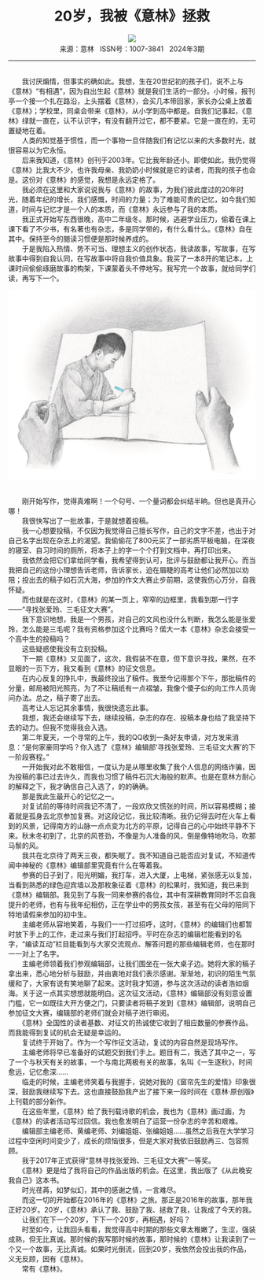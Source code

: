 # <center>20岁，我被《意林》拯救</center>

<div align=center><img src="https://raw.githubusercontent.com/leaguecn/magazines/main/img_authors/%d7%f7%d5%df%a3%ba%ba%ce%bc%d2%ba%c0.jpg"></div>

<center>来源：意林   ISSN号：1007-3841   2024年3期</center>

* * *

<br>　　我讨厌煽情，但事实的确如此。我想，生在20世纪初的孩子们，说不上与《意林》“有相遇”，因为自出生起《意林》就是我们生活的一部分。小时候，报刊亭一个接一个扎在路沿，上头摆着《意林》，会买几本带回家，家长办公桌上放着《意林》；学校里，同桌会带来《意林》，从小学到高中都是。自我们记事起，《意林》绿就一直在，认不认识字，有没有翻开过它，都不要紧。它是一直在的，无可置疑地在着。  
　　人类的知觉基于惯性，而一个事物一旦伴随我们有记忆以来的大多数时光，就很容易以为它永恒。  
　　后来我知道，《意林》创刊于2003年。它比我年龄还小。即使如此，我仍觉得《意林》比我大不少，也许我母亲、我奶奶小时候就是它的读者，而我的孩子也会是。这份对《意林》的感觉，我想是永远定格了。  
　　我必须在这里和大家说说我与《意林》的故事，为我们彼此度过的20年时光，随着年纪的增长，我们感慨，时间的力量；为了难能可贵的记忆，如今我们知道，时间与记忆才是一个人的本质，而《意林》永远参与了我的本质。  
　　我正式开始写东西很晚，高中二年级冬。那时候，逃避学业压力，偷着在课上课下看了不少书，有名著也有杂志，多是同学带的，有什么看什么。《意林》自在其中。保持至今的閱读习惯便是那时候养成的。  
　　于是我陷入热情、势不可当、理想主义的创作状态，我读故事，写故事，在写故事中得到自我认同，在写故事中将自我价值具象。我买了一本8开的笔记本，上课时间偷偷琢磨故事的构架，下课蒙着头不停地写。我写完一个故事，就给同学们读，再写下一个。

![](https://raw.githubusercontent.com/leaguecn/magazines/main/img/yili20240367-1-l.jpg)

  
<br>　　刚开始写作，觉得真难啊！一个句号、一个量词都会纠结半晌。但也是真开心哪！  
　　我很快写出了一批故事，于是就想着投稿。  
　　我一心想要投稿，不仅因为我觉得自己擅长写作，自己的文字不差，也出于对自己名字出现在杂志上的渴望。我偷偷花了800元买了一部劣质平板电脑，在深夜的寝室、自习时间的厕所，将本子上的字一个个打到文档中，再打印出来。  
　　我依然会把它们拿给同学看，我希望得到认可，批评与鼓励都让我开心。而当我把自己的这份小理想告诉老师，告诉家长，迫在眉睫的高考让他们必然加以劝阻；投出去的稿子如石沉大海，参加的作文大赛止步前期，这使我伤心万分，自我怀疑。  
　　而也就是在这时，《意林》的某一页上，窄窄的边框里，我看到那一行字——“寻找张爱玲、三毛征文大赛”。  
　　我下意识地想，我是一个男孩，对自己的文风也没什么判断，我怎么能是张爱玲，怎么能是三毛呢？我有资格参加这个比赛吗？偌大一本《意林》杂志会接受一个高中生的投稿吗？  
　　这些疑惑使我没有立刻投稿。  
　　下一期《意林》又见面了，这次，我假装不在意，但下意识寻找，果然，在不显眼的一页下方，我又看到《意林》的征文信息。  
　　在内心反复的挣扎中，我最终投出了稿件。我至今记得那个下午，那批稿件的分量，邮局被阳光照亮，为了不让稿纸有一点褶皱，我像个傻子似的向工作人员询问办法。总之，稿子寄了出去。  
　　高考让人忘记其余事情，我很快遗忘此事。  
　　我想，我还会继续写下去，继续投稿，杂志的存在、投稿本身也给了我坚持下去的动力。但我不觉得我会入选。  
　　第二年夏天，一个寻常的上午，我的QQ收到一条好友申请，对方发来消息：“是何家豪同学吗？你入选了《意林》编辑部‘寻找张爱玲、三毛征文大赛’的下一阶段赛程。”  
　　一开始我对此不敢相信，一度认为是从哪里收集了我个人信息的网络诈骗，因为投稿的事已过去许久，而我也习惯了稿件石沉大海般的默声。也是在意林方耐心的解释之下，我才确信自己入选了，的的确确。  
　　那是我此生最开心的记忆之一。  
　　对复试前的等待时间我记不清了，一段欢欣又慌张的时间，所以容易模糊；接着就是孤身去北京参加复赛。对这段记忆，我比较清晰。我仍记得去时在火车上看到的风景，记得南方的山脉一点点变为北方的平原，记得自己的心中始终平静不下来。秋末冬初到了，北京的风苍劲，不像是为人准备的风，倒是像特地吹马，吹那马鬃的风。  
　　我共在北京待了两天三夜，都失眠了。我不知道自己能否应对复试，不知道传闻中神秘的《意林》编辑部里究竟有什么在等着我。  
　　参赛的日子到了，阳光明媚，我打车，进入大厦，上电梯，紧张感无以复加，当看到熟悉的绿色迎宾墙以及那枚象征着《意林》的松果时，我知道，我已来到《意林》编辑部。我见到了与我一同来参赛的各位，其中有深耕教育同时不忘自我提升的老师，也有与我年纪相仿，正在学业中的男孩女孩，甚至有在父母的陪同下特地请假来参加的初中生。  
　　主编老师从容地笑着，与我们一一打过招呼，这时，《意林》的编辑们也都暂时放下手上的工作，走过来与我们打起招呼。平时在杂志的编辑栏能看到的名字，“编读互动”栏目能看到与大家交流观点、解答问题的那些编辑老师，也在那时一一对上了名字。  
　　主编老师领着我们参观编辑部，让我们围坐在一张大桌子边。她将大家的稿子拿出来，悉心地分析与鼓励，并由衷地对我们表示感谢。渐渐地，初识的陌生气氛缓和了，大家有说有笑地聊了起来。这时我才知道，参与这次活动的读者浩如烟海。关于这一点其实想想就能明白。这次征文活动，《意林》编辑部没有刻意设置门槛，它一如既往大开方便之门，只要读者将稿子发到《意林》编辑部，说明自己参加征文大赛，编辑部的老师们就会对稿子进行审阅。  
　　《意林》全国性的读者基数、对征文的热诚使它收到了相应数量的参赛作品。而我能得到复试的机会无疑是幸运的。  
　　复试终于开始了。作为一个写作征文活动，复试的内容自然是现场写作。  
　　主编老师将早已准备好的试题交到我们手上。题目有二，我选了其中之一，写了一个与秋天有关的故事，一个与南北两极有关的故事，名叫《一生逐秋》，时间愈远，记忆愈深……  
　　临走的时候，主编老师笑着与我握手，说她对我的《窗帘先生的爱情》印象很深，鼓励我继续写下去。这也直接鼓励我产出了接下来一段时间在《意林·原创版》上刊载的部分新作。  
　　在这些年里，《意林》给了我刊载诗歌的机会，我也为《意林》画过画，为《意林》的读者活动写过回信。我也愈发明白了运营一份杂志的辛苦和艰难。  
　　编辑部主编老师、黄编老师、刘编姐姐、张编姐姐……虽然之后我在大学学习过程中空闲时间变少了，成长的烦恼很多，但是大家对我依旧鼓励再三、包容照顾。  
　　我于2017年正式获得“意林寻找张爱玲、三毛征文大赛”一等奖。  
　　《意林》更是给了我将自己的作品出版的机会。在这里，我出版了《从此晚安我自己》这本书。  
　　时光荏苒，如梦似幻，其中的感谢之情，一言难尽。  
　　而这一切的开始都在2016年的《意林》之旅。那正是2016年的故事，那年我正好20岁。20岁，《意林》承认了我、鼓励了我、拯救了我，让我成了今天的我。  
　　让我们在下一个20岁，下下一个20岁，再相遇，好吗？  
　　时至如今，让我回头看看，我觉得高中时期的那些文章太稚嫩了，生涩，强装成熟，但无比真诚。那时候的我写那时候的故事，那时候的《意林》让我读到了一个又一个故事，无比真诚。如果时光倒流，回到20岁，我依然会投出我的作品，义无反顾，因有《意林》。  
　　常有《意林》。
